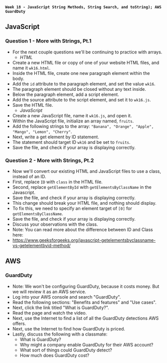 **`Week 18 - JavaScript String Methods, String Search, and toString); AWS GuardDuty`**

## JavaScript

### Question 1 - More with Strings, Pt.1
- For the next couple questions we'll be continuing to practice with arrays.
  - *HTML*
- Create a new HTML file or copy of one of your website HTML files, and name it `wk16.html`.
- Inside the HTML file, create one new paragraph element within the body.
- Add the `id` attribute to the paragraph element, and set the value `wk16`.
- The paragraph element should be closed without any text inside.
- Below the paragraph element, add a script element.
- Add the source attribute to the script element, and set it to `wk16.js`.
- Save the HTML file.
  - *JavaScript*
- Create a new JavaScript file, name it `wk16.js`, and open it.
- Within the JavaScript file, initialize an array named, `fruits`.
- Add the following strings to the array: `"Banana", "Orange", "Apple", "Mango", "Lemon", "Cherry"`.
- Next, write a get element by ID statement.
- The statement should target ID `wk16` and be set to `fruits`.
- Save the file, and check if your array is displaying correctly.

### Question 2 - More with Strings, Pt.2
- Now we'll convert our existing HTML and JavaScript files to use a class, instead of an ID.
- First, replace `ID` with `class` in the HTML file.
- Second, replace `getElementById` with `getElementsByClassName` in the Javascript.
- Save the file, and check if your array is displaying correctly.
- This change should break your HTML file, and nothing should display.
- To fix this, we need to specify an element target of `[0]` for `getElementsByClassName`.
- Save the file, and check if your array is displaying correctly.
- Discuss your observations with the class.
- Note: You can read more about the difference between ID and Class here:
- https://www.geeksforgeeks.org/javascript-getelementsbyclassname-vs-getelementbyid-method/



## AWS

### GuardDuty
- Note: We won't be configuring GuardDuty, because it costs money. But we will review it as an AWS service.
- Log into your AWS console and search "GuardDuty".
- Read the following sections: "Benefits and features" and "Use cases".
- Next, click the link titled "What is GuardDuty?".
- Read the page and watch the video.
- Next, use the Internet to find a list of all the GuardDuty detections AWS offers.
- Next, use the Internet to find how GuardDuty is priced.
- Lastly, discuss the following with a classmate:
  - What is GuardDuty?
  - Why might a company enable GuardDuty for their AWS account?
  - What sort of things could GuardDuty detect?
  - How much does GuardDuty cost?
